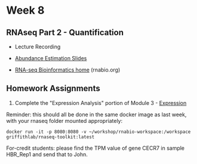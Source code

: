 # Week 8

## RNAseq Part 2 - Quantification

- Lecture Recording

- [Abundance Estimation Slides](RNASeq_part2_bfx.pdf)

- [RNA-seq Bioinformatics home](https://rnabio.org/course) (rnabio.org)


## Homework Assignments

1) Complete the "Expression Analysis" portion of Module 3 - [Expression](https://rnabio.org/module-03-expression/0003/02/01/Expression/)

Reminder: this should all be done in the same docker image as last week, with your rnaseq folder mounted appropriately:

```
docker run -it -p 8080:8080 -v ~/workshop/rnabio-workspace:/workspace griffithlab/rnaseq-toolkit:latest
```

For-credit students: please find the TPM value of gene CECR7 in sample HBR_Rep1 and send that to John.
